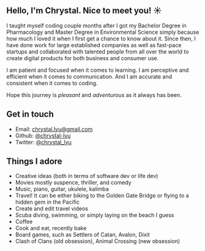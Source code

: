 ## Hello, I'm Chrystal. Nice to meet you! ☀️

I taught myself coding couple months after I got my Bachelor Degree in Pharmacology and Master Degree in Environmental Science simply because how much I loved it when I first get a chance to know about it. Since then, I have done work for large established companies as well as fast-pace startups and collaborated with talented people from all over the world to create digital products for both business and consumer use. 

I am patient and focused when it comes to learning. I am perceptive and efficient when it comes to communication. And I am accurate and consistent when it comes to coding. 

Hope this journey is *pleasant* and *adventurous* as it always has been.

## Get in touch
- Email: [chrystal.lyu@gmail.com](mailto:chrystal.lyu@gmail.com)
- Github: [@chrystal-lyu](https://github.com/chrystal-lyu)
- Twitter: [@chrystal_lyu](https://twitter.com/chrystal_lyu)

## Things I adore
- Creative ideas (both in terms of software dev or life dev)
- Movies mostly suspence, thriller, and comedy
- Music, piano, guitar, ukulele, kalimba
- Travel! It can be either biking to the Golden Gate Bridge or flying to a hidden gem in the Pacific
- Create and edit travel videos
- Scuba diving, swimming, or simply laying on the beach I guess
- Coffee
- Cook and eat, recently bake
- Board games, such as Settlers of Catan, Avalon, Dixit
- Clash of Clans (old obsession), Animal Crossing (new obsession)
